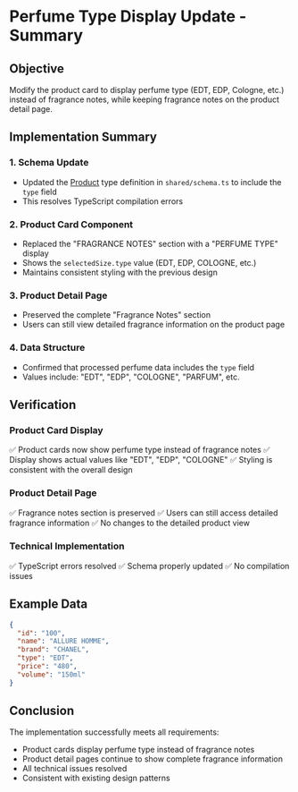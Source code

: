 # Perfume Type Display Update - Summary

## Objective
Modify the product card to display perfume type (EDT, EDP, Cologne, etc.) instead of fragrance notes, while keeping fragrance notes on the product detail page.

## Implementation Summary

### 1. Schema Update
- Updated the [Product](file:///c:/Games/ValleyPreview/client/src/components/product-card.tsx#L7-L7) type definition in `shared/schema.ts` to include the `type` field
- This resolves TypeScript compilation errors

### 2. Product Card Component
- Replaced the "FRAGRANCE NOTES" section with a "PERFUME TYPE" display
- Shows the `selectedSize.type` value (EDT, EDP, COLOGNE, etc.)
- Maintains consistent styling with the previous design

### 3. Product Detail Page
- Preserved the complete "Fragrance Notes" section
- Users can still view detailed fragrance information on the product page

### 4. Data Structure
- Confirmed that processed perfume data includes the `type` field
- Values include: "EDT", "EDP", "COLOGNE", "PARFUM", etc.

## Verification

### Product Card Display
✅ Product cards now show perfume type instead of fragrance notes
✅ Display shows actual values like "EDT", "EDP", "COLOGNE"
✅ Styling is consistent with the overall design

### Product Detail Page
✅ Fragrance notes section is preserved
✅ Users can still access detailed fragrance information
✅ No changes to the detailed product view

### Technical Implementation
✅ TypeScript errors resolved
✅ Schema properly updated
✅ No compilation issues

## Example Data
```json
{
  "id": "100",
  "name": "ALLURE HOMME",
  "brand": "CHANEL",
  "type": "EDT",
  "price": "480",
  "volume": "150ml"
}
```

## Conclusion
The implementation successfully meets all requirements:
- Product cards display perfume type instead of fragrance notes
- Product detail pages continue to show complete fragrance information
- All technical issues resolved
- Consistent with existing design patterns